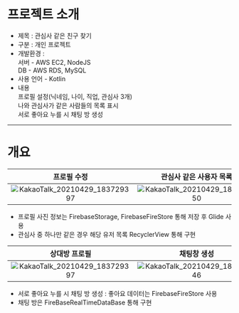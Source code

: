 # 프로젝트 소개
- 제목 : 관심사 같은 친구 찾기
- 구분 : 개인 프로젝트
- 개발환경  :  
서버 - AWS EC2, NodeJS  
DB - AWS RDS, MySQL
- 사용 언어 - Kotlin
- 내용  
프로필 설정(닉네임, 나이, 직업, 관심사 3개)  
나와 관심사가 같은 사람들의 목록 표시  
서로 좋아요 누를 시 채팅 방 생성

---

# 개요

프로필 수정 | 관심사 같은 사용자 목록
:------:|:-------:
![KakaoTalk_20210429_183729397](https://user-images.githubusercontent.com/70185380/116809874-70feb580-ab7b-11eb-92bc-521a97e65c9e.jpg) | ![KakaoTalk_20210429_183729550](https://user-images.githubusercontent.com/70185380/116809881-78be5a00-ab7b-11eb-8d41-9bba068e58a5.jpg)  

- 프로필 사진 정보는 FirebaseStorage, FirebaseFireStore 통해 저장 후 Glide 사용
- 관심사 중 하나만 같은 경우 해당 유저 목록  RecyclerView 통해 구현


상대방 프로필 | 채팅창 생성 | 채팅창
:------:|:-------:|:------:
![KakaoTalk_20210429_183729397](https://user-images.githubusercontent.com/70185380/116809857-5593aa80-ab7b-11eb-8446-d35ae4c97963.jpg) | ![KakaoTalk_20210429_183729246](https://user-images.githubusercontent.com/70185380/116809914-a1465400-ab7b-11eb-8da7-b29bfb1e4a45.jpg) | ![KakaoTalk_20210429_183729110](https://user-images.githubusercontent.com/70185380/116809902-925fa180-ab7b-11eb-921c-87ae96be28cd.jpg)

- 서로 좋아요 누를 시 채팅 방 생성 : 좋아요 데이터는 FirebaseFireStore 사용
- 채팅 방은 FireBaseRealTimeDataBase 통해 구현




